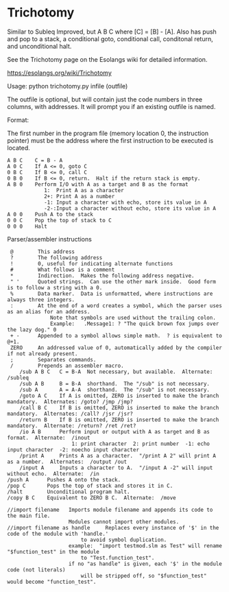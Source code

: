 # Trichotomy
Similar to Subleq Improved, but A B C where [C] = [B] - [A].
Also has push and pop to a stack, a conditional goto, conditional call, conditonal return, and unconditional halt.

See the Trichotomy page on the Esolangs wiki for detailed information.

https://esolangs.org/wiki/Trichotomy

Usage:  python trichotomy.py infile (outfile)

The outfile is optional, but will contain just the code numbers in three columns, with addresses.  It will prompt you if an existing outfile is named.


Format:

The first number in the program file (memory location 0, the instruction pointer) must be the address where the first instruction to be executed is located.

    A B C    C = B - A
    A 0 C    If A <= 0, goto C
    0 B C    If B <= 0, call C
    0 B 0    If B <= 0, return.  Halt if the return stack is empty.
    A B 0    Perform I/O with A as a target and B as the format
                1:  Print A as a character        
                2+: Print A as a number            
                -1: Input a character with echo, store its value in A         
                -2-:Input a character without echo, store its value in A        
    A 0 0    Push A to the stack
    0 0 C    Pop the top of stack to C
    0 0 0    Halt
 
Parser/assembler instructions

     @        This address
     ?        The following address
     !        0, useful for indicating alternate functions
     #        What follows is a comment
     *        Indirection.  Makes the following address negative.
     " '      Quoted strings.  Can use the other mark inside.  Good form is to follow a string with a 0.
     %        Data marker.  Data is unformatted, where instructions are always three integers.
     :        At the end of a word creates a symbol, which the parser uses as an alias for an address.  
                  Note that symbols are used without the trailing colon.
                  Example:   .Message1: ? "The quick brown fox jumps over the lazy dog." 0          
     + -      Appended to a symbol allows simple math.  ? is equivalent to @+1.
     ZERO     An addressed value of 0, automatically added by the compiler if not already present.
     ;        Separates commands.
     /        Prepends an assembler macro.
        /sub A B C   C = B-A  Not necessary, but available.  Alternate: /subleq
        /sub A B     B = B-A  shorthand.  The "/sub" is not necessary.
        /sub A       A = A-A  shorthand.  The "/sub" is not necessary.
        /goto A C    If A is omitted, ZERO is inserted to make the branch mandatory.  Alternates: /goto? /jmp /jmp?  
        /call B C    If B is omitted, ZERO is inserted to make the branch mandatory.  Alternates: /call? /jsr /jsr? 
        /return B    If B is omitted, ZERO is inserted to make the branch mandatory.  Alternate: /return? /ret /ret? 
        /io A B      Perform input or output with A as target and B as format.  Alternate:  /inout
                         1: print character  2: print number  -1: echo input character  -2: noecho input character
        /print A     Prints A as a character.  "/print A 2" will print A as a number.  Alternates:  /output /out   
        /input A     Inputs a character to A.  "/input A -2" will input without echo.  Alternate:  /in
    /push A      Pushes A onto the stack.
    /pop C       Pops the top of stack and stores it in C.
    /halt        Unconditional program halt.
    /copy B C    Equivalent to ZERO B C.  Alternate:  /move
    
    //import filename   Imports module filename and appends its code to the main file.
                        Modules cannot import other modules.
    //import filename as handle     Replaces every instance of '$' in the code of the module with 'handle.' 
                            to avoid symbol duplication.
                        example:  "import testmod.slm as Test" will rename "$function_test" in the module
                            to "Test.function_test".
                        if no "as handle" is given, each '$' in the module code (not literals) 
                            will be stripped off, so "$function_test" would become "function_test".
